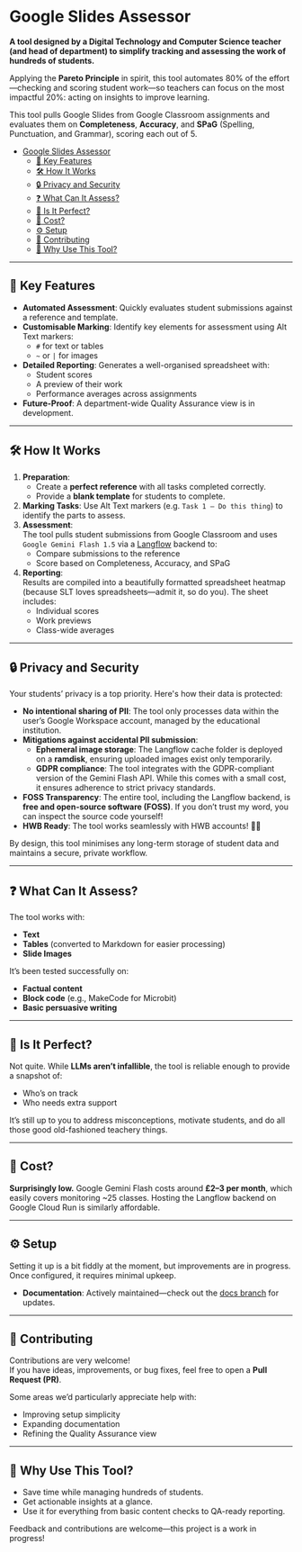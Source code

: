 # Google Slides Assessor

**A tool designed by a Digital Technology and Computer Science teacher (and head of department) to simplify tracking and assessing the work of hundreds of students.**

Applying the **Pareto Principle** in spirit, this tool automates 80% of the effort—checking and scoring student work—so teachers can focus on the most impactful 20%: acting on insights to improve learning.

This tool pulls Google Slides from Google Classroom assignments and evaluates them on **Completeness**, **Accuracy**, and **SPaG** (Spelling, Punctuation, and Grammar), scoring each out of 5.

- [Google Slides Assessor](#google-slides-assessor)
  - [🎯 Key Features](#-key-features)
  - [🛠️ How It Works](#%ef%b8%8f-how-it-works)
  - [🔒 Privacy and Security](#-privacy-and-security)
  - [❓ What Can It Assess?](#-what-can-it-assess)
  - [🤔 Is It Perfect?](#-is-it-perfect)
  - [💸 Cost?](#-cost)
  - [⚙️ Setup](#%ef%b8%8f-setup)
  - [🤝 Contributing](#-contributing)
  - [🚀 Why Use This Tool?](#-why-use-this-tool)

---

## 🎯 Key Features
- **Automated Assessment**: Quickly evaluates student submissions against a reference and template.
- **Customisable Marking**: Identify key elements for assessment using Alt Text markers:  
  - `#` for text or tables  
  - `~` or `|` for images
- **Detailed Reporting**: Generates a well-organised spreadsheet with:
  - Student scores
  - A preview of their work
  - Performance averages across assignments
- **Future-Proof**: A department-wide Quality Assurance view is in development.

---

## 🛠️ How It Works
1. **Preparation**:
   - Create a **perfect reference** with all tasks completed correctly.  
   - Provide a **blank template** for students to complete.
2. **Marking Tasks**: Use Alt Text markers (e.g. `Task 1 – Do this thing`) to identify the parts to assess.  
3. **Assessment**:  
   The tool pulls student submissions from Google Classroom and uses `Google Gemini Flash 1.5` via a [Langflow](https://github.com/langflow-ai/langflow) backend to:
   - Compare submissions to the reference
   - Score based on Completeness, Accuracy, and SPaG
4. **Reporting**:  
   Results are compiled into a beautifully formatted spreadsheet heatmap (because SLT loves spreadsheets—admit it, so do you). The sheet includes:
   - Individual scores
   - Work previews
   - Class-wide averages

---

## 🔒 Privacy and Security
Your students’ privacy is a top priority. Here's how their data is protected:  
- **No intentional sharing of PII**: The tool only processes data within the user’s Google Workspace account, managed by the educational institution.  
- **Mitigations against accidental PII submission**:
  - **Ephemeral image storage**: The Langflow cache folder is deployed on a **ramdisk**, ensuring uploaded images exist only temporarily.  
  - **GDPR compliance**: The tool integrates with the GDPR-compliant version of the Gemini Flash API. While this comes with a small cost, it ensures adherence to strict privacy standards.
- **FOSS Transparency**: The entire tool, including the Langflow backend, is **free and open-source software (FOSS)**. If you don’t trust my word, you can inspect the source code yourself!
- **HWB Ready**: The tool works seamlessly with HWB accounts! 🏴‍☠️  

By design, this tool minimises any long-term storage of student data and maintains a secure, private workflow.

---

## ❓ What Can It Assess?
The tool works with:
- **Text**
- **Tables** (converted to Markdown for easier processing)
- **Slide Images**

It’s been tested successfully on:
- **Factual content**
- **Block code** (e.g., MakeCode for Microbit)
- **Basic persuasive writing**

---

## 🤔 Is It Perfect?
Not quite. While **LLMs aren’t infallible**, the tool is reliable enough to provide a snapshot of:
- Who’s on track
- Who needs extra support

It’s still up to you to address misconceptions, motivate students, and do all those good old-fashioned teachery things.

---

## 💸 Cost?
**Surprisingly low.** Google Gemini Flash costs around **£2–3 per month**, which easily covers monitoring ~25 classes. Hosting the Langflow backend on Google Cloud Run is similarly affordable.

---

## ⚙️ Setup
Setting it up is a bit fiddly at the moment, but improvements are in progress. Once configured, it requires minimal upkeep.  
- **Documentation**: Actively maintained—check out the [docs branch](https://github.com/h-arnold/googleSlidesAssessor/tree/docs/docs) for updates.

---

## 🤝 Contributing
Contributions are very welcome!  
If you have ideas, improvements, or bug fixes, feel free to open a **Pull Request (PR)**.  

Some areas we’d particularly appreciate help with:  
- Improving setup simplicity  
- Expanding documentation  
- Refining the Quality Assurance view  

---

## 🚀 Why Use This Tool?
- Save time while managing hundreds of students.
- Get actionable insights at a glance.
- Use it for everything from basic content checks to QA-ready reporting.  

Feedback and contributions are welcome—this project is a work in progress!
